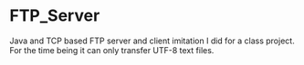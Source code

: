 # FTP_Server
Java and TCP based FTP server and client imitation  I did for a class project. For the time being it can only transfer UTF-8 text files.
